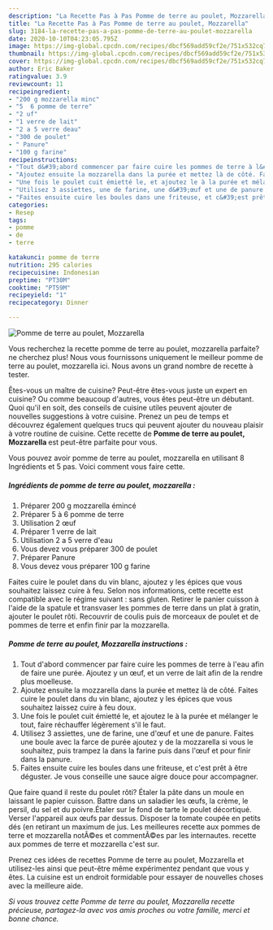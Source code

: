 ```yaml
---
description: "La Recette Pas à Pas Pomme de terre au poulet, Mozzarella"
title: "La Recette Pas à Pas Pomme de terre au poulet, Mozzarella"
slug: 3184-la-recette-pas-a-pas-pomme-de-terre-au-poulet-mozzarella
date: 2020-10-10T04:23:05.795Z
image: https://img-global.cpcdn.com/recipes/dbcf569add59cf2e/751x532cq70/pomme-de-terre-au-poulet-mozzarella-photo-principale-de-la-recette.jpg
thumbnail: https://img-global.cpcdn.com/recipes/dbcf569add59cf2e/751x532cq70/pomme-de-terre-au-poulet-mozzarella-photo-principale-de-la-recette.jpg
cover: https://img-global.cpcdn.com/recipes/dbcf569add59cf2e/751x532cq70/pomme-de-terre-au-poulet-mozzarella-photo-principale-de-la-recette.jpg
author: Eric Baker
ratingvalue: 3.9
reviewcount: 11
recipeingredient:
- "200 g mozzarella minc"
- "5  6 pomme de terre"
- "2 uf"
- "1 verre de lait"
- "2 a 5 verre deau"
- "300 de poulet"
- " Panure"
- "100 g farine"
recipeinstructions:
- "Tout d&#39;abord commencer par faire cuire les pommes de terre à l&#39;eau afin de faire une purée. Ajoutez y un œuf, et un verre de lait afin de la rendre plus moelleuse."
- "Ajoutez ensuite la mozzarella dans la purée et mettez là de côté. Faites cuire le poulet dans du vin blanc, ajoutez y les épices que vous souhaitez laissez cuire à feu doux."
- "Une fois le poulet cuit émietté le, et ajoutez le à la purée et mélanger le tout, faire réchauffer légèrement s&#39;il le faut."
- "Utilisez 3 assiettes, une de farine, une d&#39;œuf et une de panure. Faites une boule avec la farce de purée ajoutez y de la mozzarella si vous le souhaitez, puis trampez la dans la farine puis dans l&#39;œuf et pour finir dans la panure."
- "Faites ensuite cuire les boules dans une friteuse, et c&#39;est prêt à être déguster. Je vous conseille une sauce aigre douce pour accompagner."
categories:
- Resep
tags:
- pomme
- de
- terre

katakunci: pomme de terre 
nutrition: 295 calories
recipecuisine: Indonesian
preptime: "PT30M"
cooktime: "PT59M"
recipeyield: "1"
recipecategory: Dinner

---
```



![Pomme de terre au poulet, Mozzarella](https://img-global.cpcdn.com/recipes/dbcf569add59cf2e/751x532cq70/pomme-de-terre-au-poulet-mozzarella-photo-principale-de-la-recette.jpg)

Vous recherchez la recette pomme de terre au poulet, mozzarella parfaite? ne cherchez plus! Nous vous fournissons uniquement le meilleur pomme de terre au poulet, mozzarella ici. Nous avons un grand nombre de recette à tester.

Êtes-vous un maître de cuisine? Peut-être êtes-vous juste un expert en cuisine? Ou comme beaucoup d'autres, vous êtes peut-être un débutant. Quoi qu'il en soit, des conseils de cuisine utiles peuvent ajouter de nouvelles suggestions à votre cuisine. Prenez un peu de temps et découvrez également quelques trucs qui peuvent ajouter du nouveau plaisir à votre routine de cuisine. Cette recette de <strong> Pomme de terre au poulet, Mozzarella </strong> est peut-être parfaite pour vous.

<!--inarticleads1-->

Vous pouvez avoir pomme de terre au poulet, mozzarella en utilisant 8 Ingrédients et 5 pas. Voici comment vous faire cette.

##### Ingrédients de pomme de terre au poulet, mozzarella :

1. Préparer 200 g mozzarella émincé
1. Préparer 5 à 6 pomme de terre
1. Utilisation 2 œuf
1. Préparer 1 verre de lait
1. Utilisation 2 a 5 verre d&#39;eau
1. Vous devez vous préparer 300 de poulet
1. Préparer  Panure
1. Vous devez vous préparer 100 g farine


Faites cuire le poulet dans du vin blanc, ajoutez y les épices que vous souhaitez laissez cuire à feu. Selon nos informations, cette recette est compatible avec le régime suivant : sans gluten. Retirer le panier cuisson à l&#39;aide de la spatule et transvaser les pommes de terre dans un plat à gratin, ajouter le poulet rôti. Recouvrir de coulis puis de morceaux de poulet et de pommes de terre et enfin finir par la mozzarella. 

<!--inarticleads2-->

##### Pomme de terre au poulet, Mozzarella instructions :

1. Tout d&#39;abord commencer par faire cuire les pommes de terre à l&#39;eau afin de faire une purée. Ajoutez y un œuf, et un verre de lait afin de la rendre plus moelleuse.
1. Ajoutez ensuite la mozzarella dans la purée et mettez là de côté. Faites cuire le poulet dans du vin blanc, ajoutez y les épices que vous souhaitez laissez cuire à feu doux.
1. Une fois le poulet cuit émietté le, et ajoutez le à la purée et mélanger le tout, faire réchauffer légèrement s&#39;il le faut.
1. Utilisez 3 assiettes, une de farine, une d&#39;œuf et une de panure. Faites une boule avec la farce de purée ajoutez y de la mozzarella si vous le souhaitez, puis trampez la dans la farine puis dans l&#39;œuf et pour finir dans la panure.
1. Faites ensuite cuire les boules dans une friteuse, et c&#39;est prêt à être déguster. Je vous conseille une sauce aigre douce pour accompagner.


Que faire quand il reste du poulet rôti? Étaler la pâte dans un moule en laissant le papier cuisson. Battre dans un saladier les œufs, la crème, le persil, du sel et du poivre.Étaler sur le fond de tarte le poulet décortiqué. Verser l&#39;appareil aux œufs par dessus. Disposer la tomate coupée en petits dés (en retirant un maximum de jus. Les meilleures recette aux pommes de terre et mozzarella notÃ©es et commentÃ©es par les internautes. recette aux pommes de terre et mozzarella c&#39;est sur. 

<!--inarticleads1-->

<p>
Prenez ces idées de recettes Pomme de terre au poulet, Mozzarella et utilisez-les ainsi que peut-être même expérimentez pendant que vous y êtes. La cuisine est un endroit formidable pour essayer de nouvelles choses avec la meilleure aide.
</p>

<p>
<i>Si vous trouvez cette Pomme de terre au poulet, Mozzarella recette précieuse, partagez-la avec vos amis proches ou votre famille, merci et bonne chance.</i>
</p>
